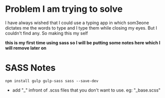 
# Problem I am trying to solve
I have always wished that I could use a typing app in which som3eone dictates me the words to type and I type them while closing my eyes. But I couldn't find any.
So making this my self
<br>


<b> this is my first time using sass so I will be putting some notes here which I will remove later on</b>


# SASS Notes
```npm install gulp gulp-sass sass --save-dev```
- add "_" infront of .scss files that you don't want to use. eg: "_base.scss"

